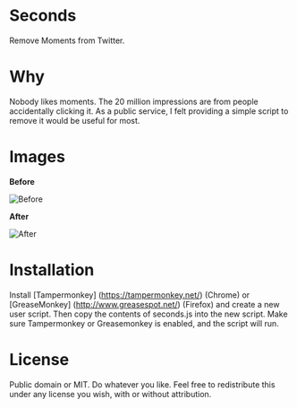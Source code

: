 # Seconds
Remove Moments from Twitter.

# Why

Nobody likes moments. The 20 million impressions are from people accidentally clicking it. As a public service, I felt providing a simple script to remove it would be useful for most.

# Images

**Before**

![Before](http://i.imgur.com/dLpSI2R.png)

**After**

![After](http://i.imgur.com/N4A3lko.png)

# Installation

Install [Tampermonkey] (https://tampermonkey.net/) (Chrome) or [GreaseMonkey] (http://www.greasespot.net/) (Firefox) and create a new user script. Then copy the contents of seconds.js into the new script. Make sure Tampermonkey or Greasemonkey is enabled, and the script will run.

# License 

Public domain or MIT. Do whatever you like. Feel free to redistribute this under any license you wish, with or without attribution.
